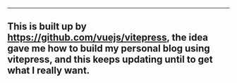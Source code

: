 ---
This is built up by https://github.com/vuejs/vitepress, the idea gave me how to build my personal blog using vitepress, and this keeps updating until to get what I really want.
---